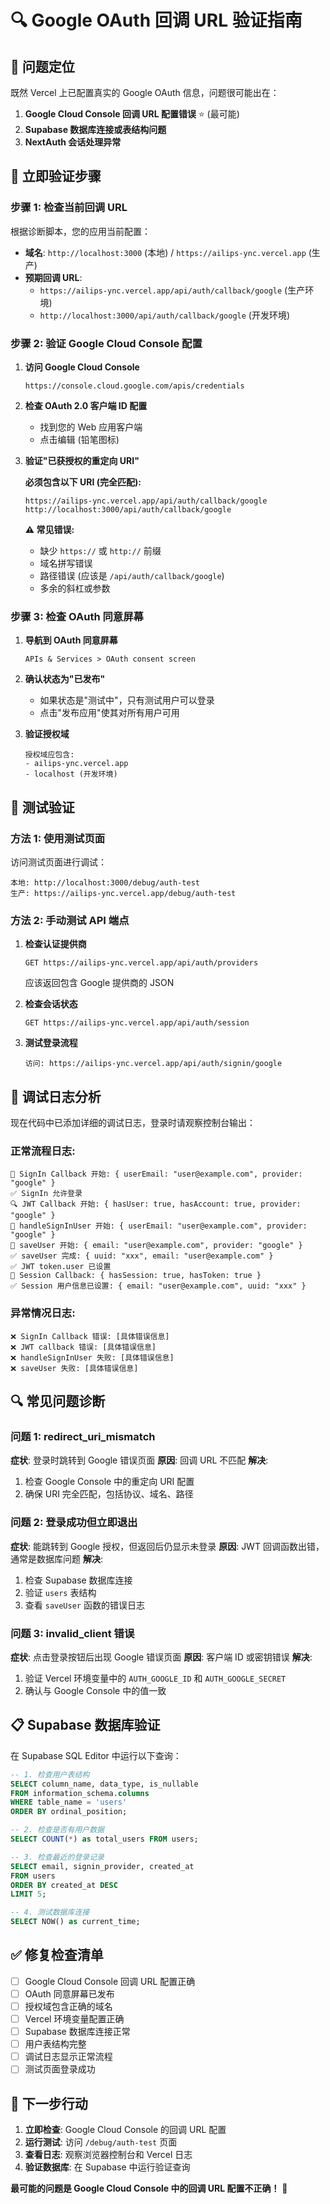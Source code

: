 # 🔍 Google OAuth 回调 URL 验证指南

## 🎯 问题定位

既然 Vercel 上已配置真实的 Google OAuth 信息，问题很可能出在：

1. **Google Cloud Console 回调 URL 配置错误** ⭐ (最可能)
2. **Supabase 数据库连接或表结构问题**
3. **NextAuth 会话处理异常**

## 🔧 立即验证步骤

### 步骤 1: 检查当前回调 URL

根据诊断脚本，您的应用当前配置：
- **域名**: `http://localhost:3000` (本地) / `https://ailips-ync.vercel.app` (生产)
- **预期回调 URL**: 
  - `https://ailips-ync.vercel.app/api/auth/callback/google` (生产环境)
  - `http://localhost:3000/api/auth/callback/google` (开发环境)

### 步骤 2: 验证 Google Cloud Console 配置

1. **访问 Google Cloud Console**
   ```
   https://console.cloud.google.com/apis/credentials
   ```

2. **检查 OAuth 2.0 客户端 ID 配置**
   - 找到您的 Web 应用客户端
   - 点击编辑 (铅笔图标)

3. **验证"已获授权的重定向 URI"**
   
   **必须包含以下 URI (完全匹配):**
   ```
   https://ailips-ync.vercel.app/api/auth/callback/google
   http://localhost:3000/api/auth/callback/google
   ```

   **⚠️ 常见错误:**
   - 缺少 `https://` 或 `http://` 前缀
   - 域名拼写错误
   - 路径错误 (应该是 `/api/auth/callback/google`)
   - 多余的斜杠或参数

### 步骤 3: 检查 OAuth 同意屏幕

1. **导航到 OAuth 同意屏幕**
   ```
   APIs & Services > OAuth consent screen
   ```

2. **确认状态为"已发布"**
   - 如果状态是"测试中"，只有测试用户可以登录
   - 点击"发布应用"使其对所有用户可用

3. **验证授权域**
   ```
   授权域应包含:
   - ailips-ync.vercel.app
   - localhost (开发环境)
   ```

## 🧪 测试验证

### 方法 1: 使用测试页面

访问测试页面进行调试：
```
本地: http://localhost:3000/debug/auth-test
生产: https://ailips-ync.vercel.app/debug/auth-test
```

### 方法 2: 手动测试 API 端点

1. **检查认证提供商**
   ```
   GET https://ailips-ync.vercel.app/api/auth/providers
   ```
   应该返回包含 Google 提供商的 JSON

2. **检查会话状态**
   ```
   GET https://ailips-ync.vercel.app/api/auth/session
   ```

3. **测试登录流程**
   ```
   访问: https://ailips-ync.vercel.app/api/auth/signin/google
   ```

## 🐛 调试日志分析

现在代码中已添加详细的调试日志，登录时请观察控制台输出：

### 正常流程日志:
```
🚪 SignIn Callback 开始: { userEmail: "user@example.com", provider: "google" }
✅ SignIn 允许登录
🔍 JWT Callback 开始: { hasUser: true, hasAccount: true, provider: "google" }
🔧 handleSignInUser 开始: { userEmail: "user@example.com", provider: "google" }
💾 saveUser 开始: { email: "user@example.com", provider: "google" }
✅ saveUser 完成: { uuid: "xxx", email: "user@example.com" }
✅ JWT token.user 已设置
🎫 Session Callback: { hasSession: true, hasToken: true }
✅ Session 用户信息已设置: { email: "user@example.com", uuid: "xxx" }
```

### 异常情况日志:
```
❌ SignIn Callback 错误: [具体错误信息]
❌ JWT callback 错误: [具体错误信息]  
❌ handleSignInUser 失败: [具体错误信息]
❌ saveUser 失败: [具体错误信息]
```

## 🔍 常见问题诊断

### 问题 1: redirect_uri_mismatch
**症状**: 登录时跳转到 Google 错误页面
**原因**: 回调 URL 不匹配
**解决**: 
1. 检查 Google Console 中的重定向 URI 配置
2. 确保 URI 完全匹配，包括协议、域名、路径

### 问题 2: 登录成功但立即退出
**症状**: 能跳转到 Google 授权，但返回后仍显示未登录
**原因**: JWT 回调函数出错，通常是数据库问题
**解决**:
1. 检查 Supabase 数据库连接
2. 验证 `users` 表结构
3. 查看 `saveUser` 函数的错误日志

### 问题 3: invalid_client 错误
**症状**: 点击登录按钮后出现 Google 错误页面
**原因**: 客户端 ID 或密钥错误
**解决**:
1. 验证 Vercel 环境变量中的 `AUTH_GOOGLE_ID` 和 `AUTH_GOOGLE_SECRET`
2. 确认与 Google Console 中的值一致

## 📋 Supabase 数据库验证

在 Supabase SQL Editor 中运行以下查询：

```sql
-- 1. 检查用户表结构
SELECT column_name, data_type, is_nullable 
FROM information_schema.columns 
WHERE table_name = 'users' 
ORDER BY ordinal_position;

-- 2. 检查是否有用户数据
SELECT COUNT(*) as total_users FROM users;

-- 3. 检查最近的登录记录
SELECT email, signin_provider, created_at 
FROM users 
ORDER BY created_at DESC 
LIMIT 5;

-- 4. 测试数据库连接
SELECT NOW() as current_time;
```

## ✅ 修复检查清单

- [ ] Google Cloud Console 回调 URL 配置正确
- [ ] OAuth 同意屏幕已发布
- [ ] 授权域包含正确的域名
- [ ] Vercel 环境变量配置正确
- [ ] Supabase 数据库连接正常
- [ ] 用户表结构完整
- [ ] 调试日志显示正常流程
- [ ] 测试页面登录成功

## 🚀 下一步行动

1. **立即检查**: Google Cloud Console 的回调 URL 配置
2. **运行测试**: 访问 `/debug/auth-test` 页面
3. **查看日志**: 观察浏览器控制台和 Vercel 日志
4. **验证数据库**: 在 Supabase 中运行验证查询

**最可能的问题是 Google Cloud Console 中的回调 URL 配置不正确！** 🎯
